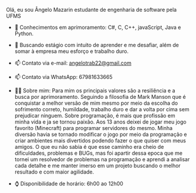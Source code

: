 Olá, eu sou Ângelo Mazarin estudante de engenharia de software pela UFMS 

- 🌱 Conhecimentos em aprimoramento: C#, C, C++, javaScript, Java e Python.

- 🤔 Buscando estágio com intuito de aprender e me desafiar, além de somar à empresa meu esforço e trabalho duro.

- 📫 Contato via e-mail: angelotrab22@gmail.com 

- 📫 Contato via WhatsApp: 67981633665

- 🐱‍👤 Sobre mim: Para mim os principais valores são a resiliência e a busca por aprimoramento. Seguindo a filosofia de Mark Manson que é 
conquistar a melhor versão de mim mesmo por meio da escolha do sofrimento correto, humildade, trabalho duro e dar a volta por cima sem
prejudicar ninguem. Sobre programação, é mais que profissão em minha vida e ja se tornou paixão. Aos 13 anos deixei de jogar meu jogo favorito (Minecraft) para programar servidores do mesmo. Minha diversão havia se tornado modificar o jogo por meio da programação e criar ambientes mais divertidos podendo fazer o que quiser com meus amigos. O que eu não sabia é que esse caminho era cheio de dificuldades, problemas e BUGs, mas foi apartir dessa epoca que me tornei um resolvedor de problemas na programação e aprendi a analisar cada detalhe e me manter imerso em um projeto buscando o melhor resultado e com maior agilidade. 

- ⌚ Disponibilidade de horário: 6h00 ao 12h00 
